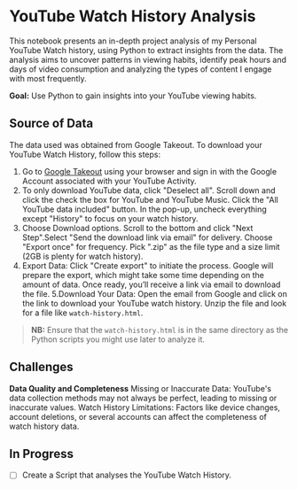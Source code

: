 # YouTube Watch History Analysis

This notebook presents an in-depth project analysis of my Personal YouTube Watch history, using Python to extract insights from the data. The analysis aims to uncover patterns in viewing habits, identify peak hours and days of video consumption and analyzing the types of content I engage with most frequently.

**Goal:** Use Python to gain insights into your YouTube viewing habits.

## Source of Data

The data used was obtained from Google Takeout. To download your YouTube Watch History, follow this steps:

1. Go to [Google Takeout](https://takeout.google.com/) using your browser and sign in with the Google Account associated with your YouTube Activity.
2. To only download YouTube data, click "Deselect all". Scroll down and click the check the box for YouTube and YouTube Music. Click the "All YouTube data included" button. In the pop-up, uncheck everything except "History" to focus on your watch history.
3. Choose Download options. Scroll to the bottom and click "Next Step".Select "Send the download link via email" for delivery. Choose "Export once" for frequency.
   Pick ".zip" as the file type and a size limit (2GB is plenty for watch history).
4. Export Data: Click "Create export" to initiate the process. Google will prepare the export, which might take some time depending on the amount of data.
   Once ready, you’ll receive a link via email to download the file.
   5.Download Your Data: Open the email from Google and click on the link to download your YouTube watch history.
   Unzip the file and look for a file like `watch-history.html`.

> **NB:** Ensure that the `watch-history.html` is in the same directory as the Python scripts you might use later to analyze it.

## Challenges

**Data Quality and Completeness**
Missing or Inaccurate Data: YouTube's data collection methods may not always be perfect, leading to missing or inaccurate values.
Watch History Limitations: Factors like device changes, account deletions, or several accounts can affect the completeness of watch history data.

## In Progress

- [ ] Create a Script that analyses the YouTube Watch History.
